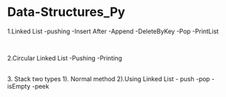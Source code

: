 # Data-Structures_Py
1.Linked List
      -pushing
      -Insert After
      -Append
      -DeleteByKey
      -Pop
      -PrintList
      
 <br/>
 
2.Circular Linked List
     -Pushing 
     -Printing

<br/>
3. Stack two types 1). Normal method 2).Using Linked List
      - push -pop -isEmpty -peek 
